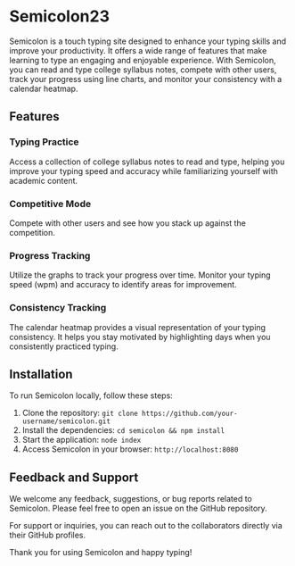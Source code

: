 # Semicolon23

Semicolon is a touch typing site designed to enhance your typing skills and improve your productivity. It offers a wide range of features that make learning to type an engaging and enjoyable experience. With Semicolon, you can read and type college syllabus notes, compete with other users, track your progress using line charts, and monitor your consistency with a calendar heatmap.

## Features

### Typing Practice
Access a collection of college syllabus notes to read and type, helping you improve your typing speed and accuracy while familiarizing yourself with academic content.

### Competitive Mode
Compete with other users and see how you stack up against the competition.

### Progress Tracking
Utilize the graphs to track your progress over time. Monitor your typing speed (wpm) and accuracy to identify areas for improvement.

### Consistency Tracking
The calendar heatmap provides a visual representation of your typing consistency. It helps you stay motivated by highlighting days when you consistently practiced typing.

## Installation

To run Semicolon locally, follow these steps:

1. Clone the repository: 
``` git clone https://github.com/your-username/semicolon.git ```
2. Install the dependencies: 
``` cd semicolon && npm install ```
3. Start the application: 
``` node index ```
4. Access Semicolon in your browser: 
``` http://localhost:8080 ```

## Feedback and Support

We welcome any feedback, suggestions, or bug reports related to Semicolon. Please feel free to open an issue on the GitHub repository.

For support or inquiries, you can reach out to the collaborators directly via their GitHub profiles.

Thank you for using Semicolon and happy typing!
